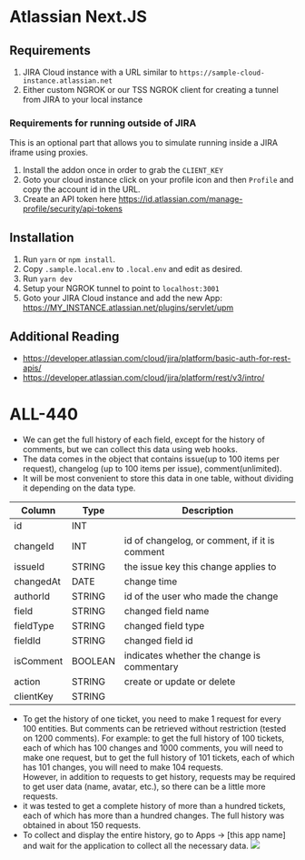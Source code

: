 # Atlassian Next.JS

## Requirements

1. JIRA Cloud instance with a URL similar to
   `https://sample-cloud-instance.atlassian.net`
2. Either custom NGROK or our TSS NGROK client for creating a tunnel from JIRA
   to your local instance

### Requirements for running outside of JIRA

This is an optional part that allows you to simulate running inside a JIRA
iframe using proxies.

1. Install the addon once in order to grab the `CLIENT_KEY`
2. Goto your cloud instance click on your profile icon and then `Profile` and
   copy the account id in the URL.
3. Create an API token here
   https://id.atlassian.com/manage-profile/security/api-tokens

## Installation

1. Run `yarn` or `npm install`.
2. Copy `.sample.local.env` to `.local.env` and edit as desired.
3. Run `yarn dev`
4. Setup your NGROK tunnel to point to `localhost:3001`
5. Goto your JIRA Cloud instance and add the new App:
   https://MY_INSTANCE.atlassian.net/plugins/servlet/upm

## Additional Reading

- https://developer.atlassian.com/cloud/jira/platform/basic-auth-for-rest-apis/
- https://developer.atlassian.com/cloud/jira/platform/rest/v3/intro/




# ALL-440
- We can get the full history of each field, except for the history of comments, but we can collect this data using web hooks.
- The data comes in the object that contains issue(up to 100 items per request), changelog (up to 100 items per issue), comment(unlimited).
- It will be most convenient to store this data in one table, without dividing it depending on the data type.


| Column | Type | Description |
| ------ | ------ |------ |
| id | INT |  |
| changeId | INT | id of changelog, or comment, if it is comment |
| issueId | STRING | the issue key this change applies to |
| changedAt | DATE | change time |
| authorId | STRING | id of the user who made the change |
| field | STRING | changed field name |
| fieldType | STRING | changed field type |
| fieldId | STRING | changed field id |
| isComment | BOOLEAN | indicates whether the change is commentary |
| action | STRING | create or update or delete |
| clientKey | STRING |  |

- To get the history of one ticket, you need to make 1 request for every 100 entities. But comments can be retrieved without restriction (tested on 1200 comments). For example: to get the full history of 100 tickets, each of which has 100 changes and 1000 comments, you will need to make one request, but to get the full history of 101 tickets, each of which has 101 changes, you will need to make 104 requests.  
However, in addition to requests to get history, requests may be required to get user data (name, avatar, etc.), so there can be a little more requests.
- it was tested to get a complete history of more than a hundred tickets, each of which has more than a hundred changes. The full history was obtained in about 150 requests.
 - To collect and display the entire history, go to Apps -> [this app name] and wait for the application to collect all the necessary data.
![](https://i.imgur.com/dsnqZid.png)